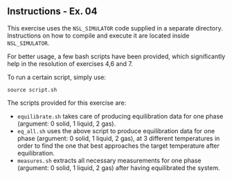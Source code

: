## Instructions - Ex. 04
This exercise uses the `NSL_SIMULATOR` code supplied in a separate directory.
Instructions on how to compile and execute it are located inside `NSL_SIMULATOR`.

For better usage, a few bash scripts have been provided, which significantly help in the resolution of exercises 4,6 and 7.

To run a certain script, simply use:
```
source script.sh
```

The scripts provided for this exercise are:
- `equilibrate.sh` takes care of producing equilibration data for one phase (argument: 0 solid, 1 liquid, 2 gas).
- `eq_all.sh` uses the above script to produce equilibration data for one phase (argument: 0 solid, 1 liquid, 2 gas), at 3 different temperatures in order to find the one that best approaches the target temperature after equilibration.
- `measures.sh` extracts all necessary measurements for one phase (argument: 0 solid, 1 liquid, 2 gas) after having equilibrated the system.